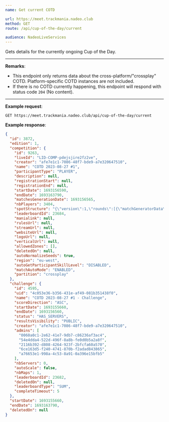 ```yaml
---
name: Get current COTD

url: https://meet.trackmania.nadeo.club
method: GET
route: /api/cup-of-the-day/current

audience: NadeoLiveServices
---
```


Gets details for the currently ongoing Cup of the Day.

---

**Remarks**:

- This endpoint only returns data about the cross-platform/"crossplay" COTD. Platform-specific COTD instances are not included.
- If there is no COTD currently happening, this endpoint will respond with status code `204` (No content).

---

**Example request**:

```plain
GET https://meet.trackmania.nadeo.club/api/cup-of-the-day/current
```

**Example response**:

```json
{
  "id": 3872,
  "edition": 1,
  "competition": {
    "id": 9263,
    "liveId": "LID-COMP-pdejsjire2fz2ve",
    "creator": "afe7e1c1-7086-48f7-bde9-a7e320647510",
    "name": "COTD 2023-08-27 #1",
    "participantType": "PLAYER",
    "description": null,
    "registrationStart": null,
    "registrationEnd": null,
    "startDate": 1693156590,
    "endDate": 1693163790,
    "matchesGenerationDate": 1693156565,
    "nbPlayers": 3404,
    "spotStructure": "{\"version\":1,\"rounds\":[{\"matchGeneratorData\":{\"matchSize\":64,\"matchGeneratorType\":\"daily_cup\"},\"matchGeneratorType\":\"daily_cup\"}]}",
    "leaderboardId": 23684,
    "manialink": null,
    "rulesUrl": null,
    "streamUrl": null,
    "websiteUrl": null,
    "logoUrl": null,
    "verticalUrl": null,
    "allowedZones": [],
    "deletedOn": null,
    "autoNormalizeSeeds": true,
    "region": "eu-west",
    "autoGetParticipantSkillLevel": "DISABLED",
    "matchAutoMode": "ENABLED",
    "partition": "crossplay"
  },
  "challenge": {
    "id": 4595,
    "uid": "4c053e36-b356-431e-af49-081b351438f0",
    "name": "COTD 2023-08-27 #1 - Challenge",
    "scoreDirection": "ASC",
    "startDate": 1693155660,
    "endDate": 1693156560,
    "status": "HAS_SERVERS",
    "resultsVisibility": "PUBLIC",
    "creator": "afe7e1c1-7086-48f7-bde9-a7e320647510",
    "admins": [
      "0060a0c1-2e62-41e7-9db7-c86236af3ac4",
      "54e4dda4-522d-496f-8a8b-fe0d0b5a2a8f",
      "2116b392-d808-4264-923f-2bfcfa60a570",
      "6ce163d5-f240-4741-870b-f2adad843865",
      "a76653e1-998a-4c53-8a91-0a396e15bfb5"
    ],
    "nbServers": 0,
    "autoScale": false,
    "nbMaps": 1,
    "leaderboardId": 23682,
    "deletedOn": null,
    "leaderboardType": "SUM",
    "completeTimeout": 5
  },
  "startDate": 1693155660,
  "endDate": 1693163790,
  "deletedOn": null
}
```
